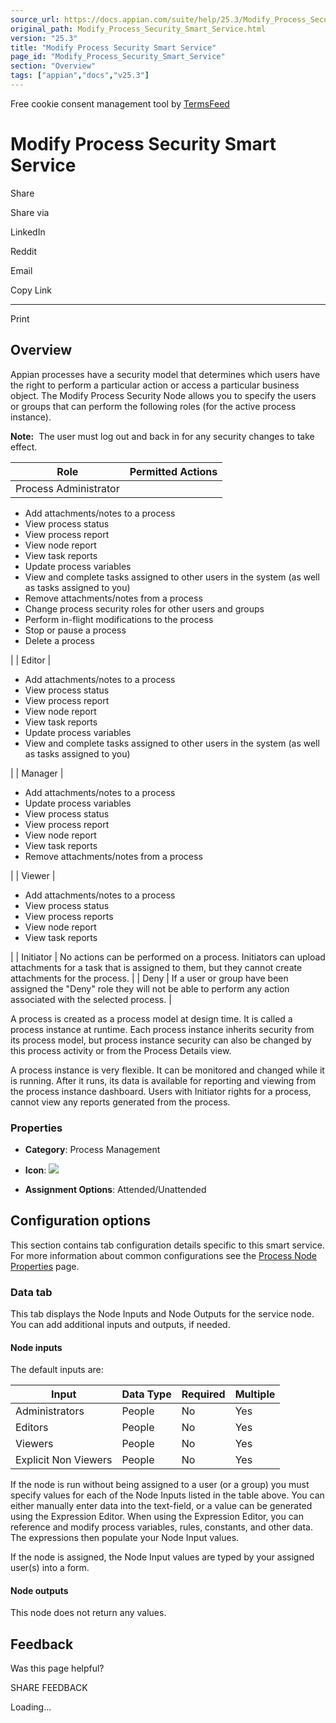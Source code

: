 ```yaml
---
source_url: https://docs.appian.com/suite/help/25.3/Modify_Process_Security_Smart_Service.html
original_path: Modify_Process_Security_Smart_Service.html
version: "25.3"
title: "Modify Process Security Smart Service"
page_id: "Modify_Process_Security_Smart_Service"
section: "Overview"
tags: ["appian","docs","v25.3"]
---
```



Free cookie consent management tool by [TermsFeed](https://www.termsfeed.com/)

# Modify Process Security Smart Service

Share

Share via

LinkedIn

Reddit

Email

Copy Link

* * *

Print

## Overview

Appian processes have a security model that determines which users have the right to perform a particular action or access a particular business object. The Modify Process Security Node allows you to specify the users or groups that can perform the following roles (for the active process instance).

**Note:**  The user must log out and back in for any security changes to take effect.

| Role | Permitted Actions |
| --- | --- |
| Process Administrator |
-   Add attachments/notes to a process
-   View process status
-   View process report
-   View node report
-   View task reports
-   Update process variables
-   View and complete tasks assigned to other users in the system (as well as tasks assigned to you)
-   Remove attachments/notes from a process
-   Change process security roles for other users and groups
-   Perform in-flight modifications to the process
-   Stop or pause a process
-   Delete a process

 |
| Editor |

-   Add attachments/notes to a process
-   View process status
-   View process report
-   View node report
-   View task reports
-   Update process variables
-   View and complete tasks assigned to other users in the system (as well as tasks assigned to you)

 |
| Manager |

-   Add attachments/notes to a process
-   Update process variables
-   View process status
-   View process report
-   View node report
-   View task reports
-   Remove attachments/notes from a process

 |
| Viewer |

-   Add attachments/notes to a process
-   View process status
-   View process reports
-   View node report
-   View task reports

 |
| Initiator | No actions can be performed on a process. Initiators can upload attachments for a task that is assigned to them, but they cannot create attachments for the process. |
| Deny | If a user or group have been assigned the "Deny" role they will not be able to perform any action associated with the selected process. |

A process is created as a process model at design time. It is called a process instance at runtime. Each process instance inherits security from its process model, but process instance security can also be changed by this process activity or from the Process Details view.

A process instance is very flexible. It can be monitored and changed while it is running. After it runs, its data is available for reporting and viewing from the process instance dashboard. Users with Initiator rights for a process, cannot view any reports generated from the process.

### Properties

-   **Category**: Process Management

-   **Icon**: ![](images/Smart_Service_Icons/Modify_Process_Security.png)

-   **Assignment Options**: Attended/Unattended

## Configuration options

This section contains tab configuration details specific to this smart service. For more information about common configurations see the [Process Node Properties](Process_Node_and_Smart_Service_Properties.html) page.

### Data tab

This tab displays the Node Inputs and Node Outputs for the service node. You can add additional inputs and outputs, if needed.

#### Node inputs

The default inputs are:

| Input | Data Type | Required | Multiple |
| --- | --- | --- | --- |
| Administrators | People | No | Yes |
| Editors | People | No | Yes |
| Viewers | People | No | Yes |
| Explicit Non Viewers | People | No | Yes |

If the node is run without being assigned to a user (or a group) you must specify values for each of the Node Inputs listed in the table above. You can either manually enter data into the text-field, or a value can be generated using the Expression Editor. When using the Expression Editor, you can reference and modify process variables, rules, constants, and other data. The expressions then populate your Node Input values.

If the node is assigned, the Node Input values are typed by your assigned user(s) into a form.

#### Node outputs

This node does not return any values.

## Feedback

Was this page helpful?

SHARE FEEDBACK

Loading...